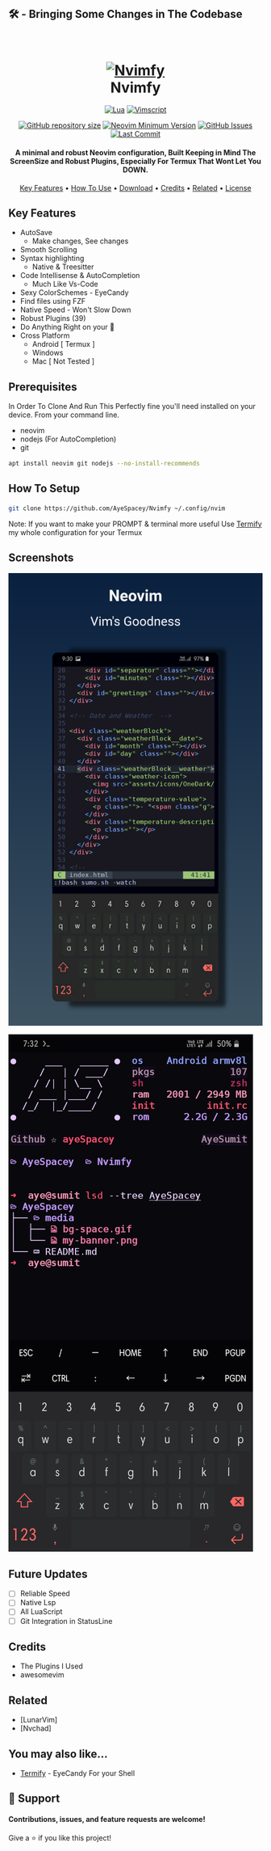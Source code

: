 ## 🛠 - Bringing Some Changes in The Codebase
<h1 align="center">
  <br>
  <a href="#"><img src="https://raw.githubusercontent.com/AyeSpacey/Nvimfy/main/previews/neovim-mockup.png" alt="Nvimfy" /></a>
  <br>
  Nvimfy
  <br>
</h1>

<div align="center">

[![Lua](https://img.shields.io/badge/Made%20with%20Lua-red.svg?style=for-the-badge&logo=lua)](https://lua.org)
[![Vimscript](https://img.shields.io/badge/Made%20with%20Vimscript-darkgreen.svg?style=for-the-badge&logo=vim)](https://vim.org)
</div>

<div align="center">

<a href="https://github.com/AyeSpacey/Nvimfy"
        ><img
            src="https://img.shields.io/github/repo-size/AyeSpacey/Nvimfy?style=flat-square&label=Repo"
            alt="GitHub repository size"
    /></a>
[![Neovim Minimum Version](https://img.shields.io/badge/Neovim-0.5+-blueviolet.svg?style=flat-square&logo=Neovim&logoColor=white)](https://github.com/neovim/neovim)
[![GitHub Issues](https://img.shields.io/github/issues/AyeSpacey/Nvimfy.svg?style=flat-square&label=Issues&color=fc0330)](https://github.com/AyeSpacey/Nvimfy/issues)
[![Last Commit](https://img.shields.io/github/last-commit/AyeSpacey/Nvimfy.svg?style=flat-square&label=Last%20Commit&color=58eb34)](https://github.com/AyeSpacey/Nvimfy/pulse)

  </div>
<h4 align="center">A minimal and robust Neovim configuration, Built Keeping in Mind The ScreenSize and Robust Plugins, Especially For Termux That Wont Let You DOWN.</h4>


<p align="center">
  <a href="#key-features">Key Features</a> •
  <a href="#how-to-use">How To Use</a> •
  <a href="#download">Download</a> •
  <a href="#credits">Credits</a> •
  <a href="#related">Related</a> •
  <a href="#license">License</a>
</p>

## Key Features

* AutoSave 
  - Make changes, See changes
* Smooth Scrolling
* Syntax highlighting
  - Native & Treesitter 
* Code Intellisense & AutoCompletion
  - Much Like Vs-Code
* Sexy ColorSchemes - EyeCandy
* Find files using FZF
* Native Speed - Won't Slow Down
* Robust Plugins (39)
* Do Anything Right on your 📱
* Cross Platform
  - Android  [ Termux ]
  - Windows
  - Mac [ Not Tested ]

## Prerequisites
In Order To Clone And Run This Perfectly fine you'll need installed on your device. From your command line.

* neovim
* nodejs  (For AutoCompletion)
* git

```bash
apt install neovim git nodejs --no-install-recommends
```
## How To Setup
```bash
git clone https://github.com/AyeSpacey/Nvimfy ~/.config/nvim
```

Note: If you want to make your PROMPT & terminal more useful Use [Termify](https://github.com/AyeSpacey/Termify-Termux) my whole configuration for your Termux


## Screenshots

![](/previews/neovim-mockup.png)

![](/previews/pink.jpg)


## Future Updates

- [ ] Reliable Speed
- [ ] Native Lsp
- [ ] All LuaScript
- [ ] Git Integration in StatusLine 

## Credits

- The Plugins I Used
- awesomevim

## Related

- [LunarVim]
- [Nvchad]

## You may also like...

- [Termify](https://github.com/AyeSpacey/Termify-Termux)  - EyeCandy For your Shell

## 🤝 Support
#### Contributions, issues, and feature requests are welcome!
Give a ⭐️ if you like this project!